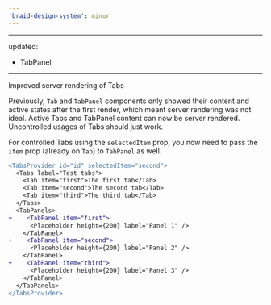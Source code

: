 ```yaml
---
'braid-design-system': minor
---
```

---
updated:
  - TabPanel
---

Improved server rendering of Tabs

Previously, `Tab` and `TabPanel` components only showed their content and active states after the first render, which meant server rendering was not ideal. Active Tabs and TabPanel content can now be server rendered. Uncontrolled usages of Tabs should just work.

For controlled Tabs using the `selectedItem` prop, you now need to pass the `item` prop (already on `Tab`) to `TabPanel` as well.

```diff
<TabsProvider id="id" selectedItem="second">
  <Tabs label="Test tabs">
    <Tab item="first">The first tab</Tab>
    <Tab item="second">The second tab</Tab>
    <Tab item="third">The third tab</Tab>
  </Tabs>
  <TabPanels>
+    <TabPanel item="first">
      <Placeholder height={200} label="Panel 1" />
    </TabPanel>
+    <TabPanel item="second">
      <Placeholder height={200} label="Panel 2" />
    </TabPanel>
+    <TabPanel item="third">
      <Placeholder height={200} label="Panel 3" />
    </TabPanel>
  </TabPanels>
</TabsProvider>
```
